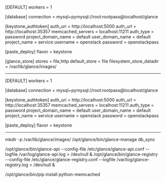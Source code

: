 

[DEFAULT]
workers = 1

[database]
connection = mysql+pymysql://root:rootpass@localhost/glance

[keystone_authtoken]
auth_uri = http://localhost:5000
auth_url = http://localhost:35357
memcached_servers = localhost:11211
auth_type = password
project_domain_name = default
user_domain_name = default
project_name = service
username = openstack
password = openstackpass

[paste_deploy]
flavor = keystone

[glance_store]
stores = file,http
default_store = file
filesystem_store_datadir = /var/lib/glance/images/




----

[DEFAULT]
workers = 1

[database]
connection = mysql+pymysql://root:rootpass@localhost/glance

[keystone_authtoken]
auth_uri = http://localhost:5000
auth_url = http://localhost:35357
memcached_servers = localhost:11211
auth_type = password
project_domain_name = default
user_domain_name = default
project_name = service
username = openstack
password = openstackpass

[paste_deploy]
flavor = keystone


---



mkdir -p /var/lib/glance/images/
/opt/glance/bin/glance-manage db_sync


/opt/glance/bin/glance-api --config-file /etc/glance/glance-api.conf --logfile /var/log/glance-api.log > /dev/null &
/opt/glance/bin/glance-registry --config-file /etc/glance/glance-registry.conf --logfile /var/log/glance-registry.log > /dev/null &


/opt/glance/bin/pip install python-memcached




